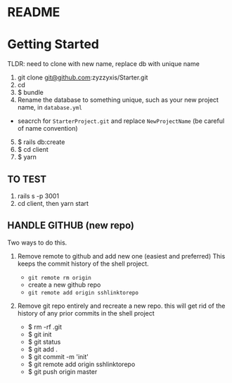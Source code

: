 # README

# Getting Started
TLDR: need to clone with new name, replace db with unique name


1. git clone git@github.com:zyzzyxis/Starter.git <NewProjectName>
2. cd <NewProjectName>
3. $ bundle
4. Rename the database to something unique, such as your new project name, in `database.yml`
  - seacrch for `StarterProject.git` and replace `NewProjectName` (be careful of name convention)
5. $ rails db:create
6. $ cd client
7. $ yarn

## TO TEST

1. rails s -p 3001
2. cd client, then yarn start

## HANDLE GITHUB (new repo)
Two ways to do this. 
1. Remove remote to github and add new one (easiest and preferred) This keeps the commit history of the shell project.
    - `git remote rm origin`
    - create a new github repo
    - `git remote add origin sshlinktorepo`
    
2. Remove git repo entirely and recreate a new repo. this will get rid of the history of any prior commits in the shell project
   - $ rm -rf .git
   - $ git init
   - $ git status
   - $ git add .
   - $ git commit -m 'init'
   - $ git remote add origin sshlinktorepo
   - $ git push origin master
